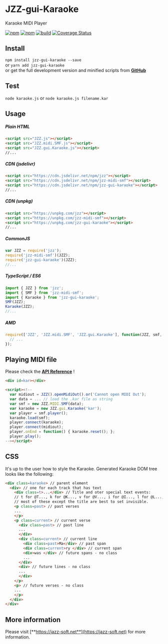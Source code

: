 # JZZ-gui-Karaoke

Karaoke MIDI Player

[![npm](https://img.shields.io/npm/v/jzz-gui-karaoke.svg)](https://www.npmjs.com/package/jzz-gui-karaoke)
[![npm](https://img.shields.io/npm/dt/jzz-gui-karaoke.svg)](https://www.npmjs.com/package/jzz-gui-karaoke)
[![build](https://github.com/jazz-soft/JZZ-gui-Karaoke/actions/workflows/build.yml/badge.svg)](https://github.com/jazz-soft/JZZ-gui-Karaoke/actions)
[![Coverage Status](https://coveralls.io/repos/github/jazz-soft/JZZ-gui-Karaoke/badge.svg?branch=master)](https://coveralls.io/github/jazz-soft/JZZ-gui-Karaoke?branch=master)

## Install

`npm install jzz-gui-karaoke --save`  
or `yarn add jzz-gui-karaoke`  
or get the full development version and minified scripts from [**GitHub**](https://github.com/jazz-soft/JZZ-gui-Karaoke)

## Test
`node karaoke.js`
or `node karaoke.js filename.kar`

## Usage

##### Plain HTML

```html
<script src="JZZ.js"></script>
<script src="JZZ.midi.SMF.js"></script>
<script src="JZZ.gui.Karaoke.js"></script>
//...
```

##### CDN (jsdelivr)

```html
<script src="https://cdn.jsdelivr.net/npm/jzz"></script>
<script src="https://cdn.jsdelivr.net/npm/jzz-midi-smf"></script>
<script src="https://cdn.jsdelivr.net/npm/jzz-gui-karaoke"></script>
//...
```

##### CDN (unpkg)

```html
<script src="https://unpkg.com/jzz"></script>
<script src="https://unpkg.com/jzz-midi-smf"></script>
<script src="https://unpkg.com/jzz-gui-karaoke"></script>
//...
```

##### CommonJS

```js
var JZZ = require('jzz');
require('jzz-midi-smf')(JZZ);
require('jzz-gui-karaoke')(JZZ);
//...
```

##### TypeScript / ES6

```ts
import { JZZ } from 'jzz';
import { SMF } from 'jzz-midi-smf';
import { Karaoke } from 'jzz-gui-karaoke';
SMF(JZZ);
Karaoke(JZZ);
//...
```

##### AMD

```js
require(['JZZ', 'JZZ.midi.SMF', 'JZZ.gui.Karaoke'], function(JZZ, smf, kar) {
  // ...
});
```

## Playing MIDI file

Please check the [**API Reference**](https://jazz-soft.net/doc/JZZ/karaoke.html) !

```html
<div id=kar></div>

<script><!--
  var midiout = JZZ().openMidiOut().or('Cannot open MIDI Out');
  var data = ... // load the .kar file as string
  var smf = new JZZ.MIDI.SMF(data);
  var karaoke = new JZZ.gui.Karaoke('kar');
  var player = smf.player();
  karaoke.load(smf);
  player.connect(karaoke);
  player.connect(midiout);
  player.onEnd = function() { karaoke.reset(); };
  player.play();
--></script>
```

## CSS

It's up to the user how to style the Karaoke.
Generated Karaoke DOM tree looks like the following:

```html
<div class=karaoke> // parent element
  <div> // one for each track that has text
    <div class=t>...</div> // Title and oter special text events:
    // t for @T..., k for @K..., v for @V..., i for @I..., l for @L..., w for @W...
    // most of these except the title are best to set invisible.
    <p class=past> // past verses
    ...
    </p>
    <p class=current> // current verse
      <div class=past> // past line
      ...
      </div>
      <div class=current> // current line
        <div class=past>Ma</div> // past span
        <div class=current>ry </div> // current span
        <div>was </div> // future spans - no class
        ...
      </div>
      <div> // future lines - no class
      ...
      </div>
    </p>
    <p> // future verses - no class
    ...
    </p>
  </div>
</div>
```

## More information

Please visit [**https://jazz-soft.net**](https://jazz-soft.net) for more information.  
